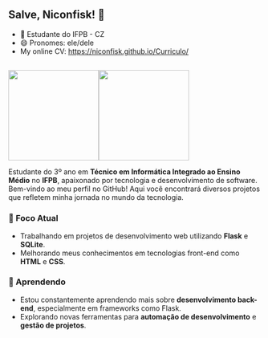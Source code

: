 ## Salve, Niconfisk! 👋
- 🌱 Estudante do IFPB - CZ 
- 😄 Pronomes: ele/dele
- My online CV: https://niconfisk.github.io/Curriculo/
##

<div style="display: flex">
  <img height="180em" src="https://github-readme-stats.vercel.app/api?username=Niconfisk&show_icons=true&theme=algolia&include_all_commits=true&count_private=true"/>
  <img height="180em" src="https://github-readme-stats-eight-theta.vercel.app/api/top-langs/?username=Niconfisk&layout=compact&langs_count=8&theme=algolia"/&gt;>
</div>

Estudante do 3º ano em **Técnico em Informática Integrado ao Ensino Médio** no **IFPB**, apaixonado por tecnologia e desenvolvimento de software. Bem-vindo ao meu perfil no GitHub! Aqui você encontrará diversos projetos que refletem minha jornada no mundo da tecnologia.

### 🔭 Foco Atual
- Trabalhando em projetos de desenvolvimento web utilizando **Flask** e **SQLite**.
- Melhorando meus conhecimentos em tecnologias front-end como **HTML** e **CSS**.

### 🌱 Aprendendo
- Estou constantemente aprendendo mais sobre **desenvolvimento back-end**, especialmente em frameworks como Flask.
- Explorando novas ferramentas para **automação de desenvolvimento** e **gestão de projetos**.

